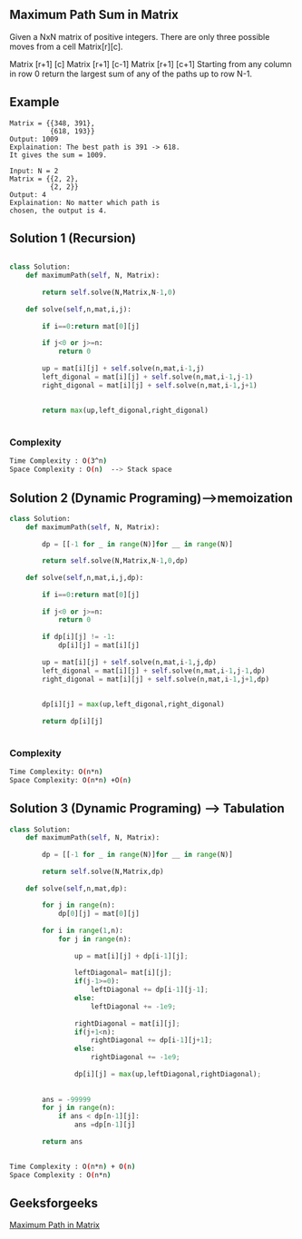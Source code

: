 ## Maximum Path Sum in Matrix
Given a NxN matrix of positive integers. There are only three possible moves from a cell Matrix[r][c].

Matrix [r+1] [c]
Matrix [r+1] [c-1]
Matrix [r+1] [c+1]
Starting from any column in row 0 return the largest sum of any of the paths up to row N-1.

 ## Example
```bashInput: N = 2
Matrix = {{348, 391},
          {618, 193}}
Output: 1009
Explaination: The best path is 391 -> 618. 
It gives the sum = 1009.

Input: N = 2
Matrix = {{2, 2},
          {2, 2}}
Output: 4
Explaination: No matter which path is 
chosen, the output is 4.

```

## Solution 1 (Recursion)

```Python

class Solution:
    def maximumPath(self, N, Matrix):
        
        return self.solve(N,Matrix,N-1,0)
    
    def solve(self,n,mat,i,j):
        
        if i==0:return mat[0][j]
        
        if j<0 or j>=n:
            return 0
            
        up = mat[i][j] + self.solve(n,mat,i-1,j)
        left_digonal = mat[i][j] + self.solve(n,mat,i-1,j-1)
        right_digonal = mat[i][j] + self.solve(n,mat,i-1,j+1)
        
        
        return max(up,left_digonal,right_digonal)
    
```
### Complexity
 
```bash
Time Complexity : O(3^n)
Space Complexity : O(n)  --> Stack space
```
## Solution 2 (Dynamic Programing)-->memoization

```Python
class Solution:
    def maximumPath(self, N, Matrix):
        
        dp = [[-1 for _ in range(N)]for __ in range(N)]
        
        return self.solve(N,Matrix,N-1,0,dp)
    
    def solve(self,n,mat,i,j,dp):
        
        if i==0:return mat[0][j]
        
        if j<0 or j>=n:
            return 0
        
        if dp[i][j] != -1:
            dp[i][j] = mat[i][j]
            
        up = mat[i][j] + self.solve(n,mat,i-1,j,dp)
        left_digonal = mat[i][j] + self.solve(n,mat,i-1,j-1,dp)
        right_digonal = mat[i][j] + self.solve(n,mat,i-1,j+1,dp)
        
        
        dp[i][j] = max(up,left_digonal,right_digonal)
        
        return dp[i][j]
        
```
### Complexity
 
```bash
Time Complexity: O(n*n)
Space Complexity: O(n*n) +O(n)
```
## Solution 3 (Dynamic Programing) --> Tabulation
```Python
class Solution:
    def maximumPath(self, N, Matrix):
        
        dp = [[-1 for _ in range(N)]for __ in range(N)]
        
        return self.solve(N,Matrix,dp)
    
    def solve(self,n,mat,dp):
        
        for j in range(n):
            dp[0][j] = mat[0][j]
            
        for i in range(1,n):
            for j in range(n):
                
                up = mat[i][j] + dp[i-1][j];
            
                leftDiagonal= mat[i][j];
                if(j-1>=0):
                    leftDiagonal += dp[i-1][j-1];
                else:
                    leftDiagonal += -1e9;
            
                rightDiagonal = mat[i][j];
                if(j+1<n):
                    rightDiagonal += dp[i-1][j+1];
                else:
                    rightDiagonal += -1e9;
            
                dp[i][j] = max(up,leftDiagonal,rightDiagonal);
        
        
        ans = -99999
        for j in range(n):
            if ans < dp[n-1][j]:
                ans =dp[n-1][j]
                
        return ans
        
```
```bash
Time Complexity : O(n*n) + O(n)
Space Complexity : O(n*n)
```
## Geeksforgeeks

[Maximum Path in Matrix](https://practice.geeksforgeeks.org/problems/path-in-matrix3805/1)
